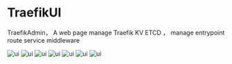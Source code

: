 # TraefikUI
TraefikAdmin，
A web page manage Traefik KV ETCD ，
manage entrypoint route service middleware


![ui](https://github.com/zzxap/TraefikUI/blob/master/images/1.PNG)
![ui](https://github.com/zzxap/TraefikUI/blob/master/images/2.PNG)
![ui](https://github.com/zzxap/TraefikUI/blob/master/images/3.PNG)
![ui](https://github.com/zzxap/TraefikUI/blob/master/images/4.PNG)
![ui](https://github.com/zzxap/TraefikUI/blob/master/images/5.PNG)
![ui](https://github.com/zzxap/TraefikUI/blob/master/images/6.PNG)
![ui](https://github.com/zzxap/TraefikUI/blob/master/images/7.PNG)





